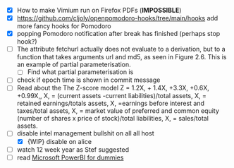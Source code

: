 - [x] How to make Vimium run on Firefox PDFs (**IMPOSSIBLE**)
- [x] https://github.com/cljoly/openpomodoro-hooks/tree/main/hooks add more fancy hooks for Pomodoro 
- [x] popping Pomodoro notification after break has finished (perhaps stop hook?)
- [ ] The attribute fetchurl actually does not evaluate to a derivation, but to a function that takes arguments url and md5, as seen in Figure 2.6. This is an example of partial parameterisation. 
	- [ ] Find what partial parameterisation is
- [ ] check if epoch time is shown in commit message
- [ ] Read about the The Z-score model 
	Z = 1.2X, + 1.4X, +3.3X, +0.6X, +0.99X,,
		X, = (current assets -current liabilities)/total assets,
		X, = retained earnings/totals assets,
		X, =earnings before interest and taxes/total assets,
		X, = market value of preferred and common equity (number of shares x price
		of stock)/total liabilities,
		X, = sales/total assets.
- [ ] disable intel management bullshit on all all host
	- [x] {WIP} disable on alice
- [ ] watch 12 week year as Stef suggested
- [ ] read [Microsoft PowerBI for dummies](https://www.dummies.com/book/technology/information-technology/data-science/general-data-science/microsoft-power-bi-for-dummies-289740/)
